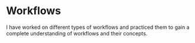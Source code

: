 # Workflows
I have worked on different types of workflows and practiced them to gain a complete understanding of workflows and their concepts.
